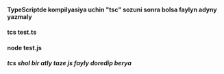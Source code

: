#### TypeScriptde kompilyasiya uchin "tsc" sozuni sonra bolsa faylyn adyny yazmaly
#### tcs test.ts
#### node test.js
##### tcs shol bir atly taze js fayly doredip berya
